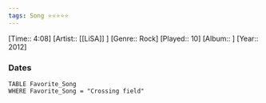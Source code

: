 ```yaml
---
tags: Song ⭐⭐⭐⭐⭐ 
---
```

[Time:: 4:08]
[Artist:: [[LiSA]] ]
[Genre:: Rock]
[Played:: 10]
[Album:: ]
[Year:: 2012]
### Dates
````dataview
TABLE Favorite_Song
WHERE Favorite_Song = "Crossing field"
````